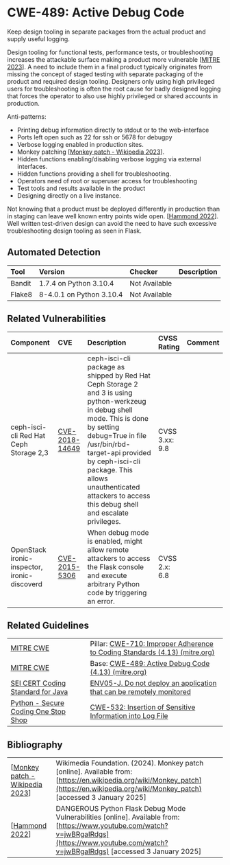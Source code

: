 # CWE-489: Active Debug Code

Keep design tooling in separate packages from the actual product and supply useful logging.

Design tooling for functional tests, performance tests, or troubleshooting increases the attackable surface making a product more vulnerable [[MITRE 2023](https://cwe.mitre.org/data/definitions/489.html)]. A need to include them in a final product typically originates from missing the concept of staged testing with separate packaging of the product and required design tooling. Designers only using high privileged users for troubleshooting is often the root cause for badly designed logging that forces the operator to also use highly privileged or shared accounts in production.

Anti-patterns:

* Printing debug information directly to stdout or to the web-interface
* Ports left open such as 22 for ssh or 5678  for debugpy
* Verbose logging enabled in production sites.
* Monkey patching [[Monkey patch - Wikipedia 2023](https://en.wikipedia.org/wiki/Monkey_patch)].
* Hidden functions enabling/disabling verbose logging via external interfaces.
* Hidden functions providing a shell for troubleshooting.
* Operators need of root or superuser access for troubleshooting
* Test tools and results available in the product
* Designing directly on a live instance.

Not knowing that a product must be deployed differently in production than in staging can leave well known entry points wide open. [[Hammond 2022](https://www.youtube.com/watch?v=jwBRgaIRdgs)]. Well written test-driven design can avoid the need to have such excessive troubleshooting design tooling as seen in Flask.

## Automated Detection

|Tool|Version|Checker|Description|
|:---|:---|:---|:---|
|Bandit|1.7.4 on Python 3.10.4|Not Available||
|Flake8|8-4.0.1 on Python 3.10.4|Not Available||

## Related Vulnerabilities

|Component|CVE|Description|CVSS Rating|Comment|
|:---|:---|:---|:---|:---|
|ceph-isci-cli Red Hat Ceph Storage 2,3|[CVE-2018-14649](https://nvd.nist.gov/vuln/detail/CVE-2018-14649)|ceph-isci-cli package as shipped by Red Hat Ceph Storage 2 and 3 is using python-werkzeug in debug shell mode. This is done by setting debug=True in file /usr/bin/rbd-target-api provided by ceph-isci-cli package. This allows unauthenticated attackers to access this debug shell and escalate privileges.|CVSS 3.xx: 9.8||
|OpenStack ironic-inspector, ironic-discoverd|[CVE-2015-5306](https://nvd.nist.gov/vuln/detail/CVE-2015-5306)|When debug mode is enabled, might allow remote attackers to access the Flask console and execute arbitrary Python code by triggering an error.|CVSS 2.x: 6.8||

## Related Guidelines

|||
|:---|:---|
|[MITRE CWE](http://cwe.mitre.org/)|Pillar: [CWE-710: Improper Adherence to Coding Standards (4.13) (mitre.org)](https://cwe.mitre.org/data/definitions/710.html)|
|[MITRE CWE](http://cwe.mitre.org/)|Base: [CWE-489: Active Debug Code (4.13) (mitre.org)](https://cwe.mitre.org/data/definitions/489.html)|
|[SEI CERT Coding Standard for Java](https://wiki.sei.cmu.edu/confluence/display/java/SEI+CERT+Oracle+Coding+Standard+for+Java)|[ENV05-J. Do not deploy an application that can be remotely monitored](https://wiki.sei.cmu.edu/confluence/display/java/ENV05-J.+Do+not+deploy+an+application+that+can+be+remotely+monitored)|
|[Python - Secure Coding One Stop Shop](https://github.com/ossf/wg-best-practices-os-developers/tree/main/docs/Secure-Coding-Guide-for-Python/)|[CWE-532: Insertion of Sensitive Information into Log File](https://github.com/ossf/wg-best-practices-os-developers/tree/main/docs/Secure-Coding-Guide-for-Python/CWE-664/CWE-532/README.md)|

## Bibliography

|||
|:---|:---|
|[[Monkey patch - Wikipedia 2023](https://en.wikipedia.org/wiki/Monkey_patch)]|Wikimedia Foundation. (2024). Monkey patch [online]. Available from: [https://en.wikipedia.org/wiki/Monkey_patch](https://en.wikipedia.org/wiki/Monkey_patch) [accessed 3 January 2025]
|[[Hammond 2022](https://www.youtube.com/watch?v=jwBRgaIRdgs)]|DANGEROUS Python Flask Debug Mode Vulnerabilities [online]. Available from: [https://www.youtube.com/watch?v=jwBRgaIRdgs](https://www.youtube.com/watch?v=jwBRgaIRdgs) [accessed 3 January 2025]
